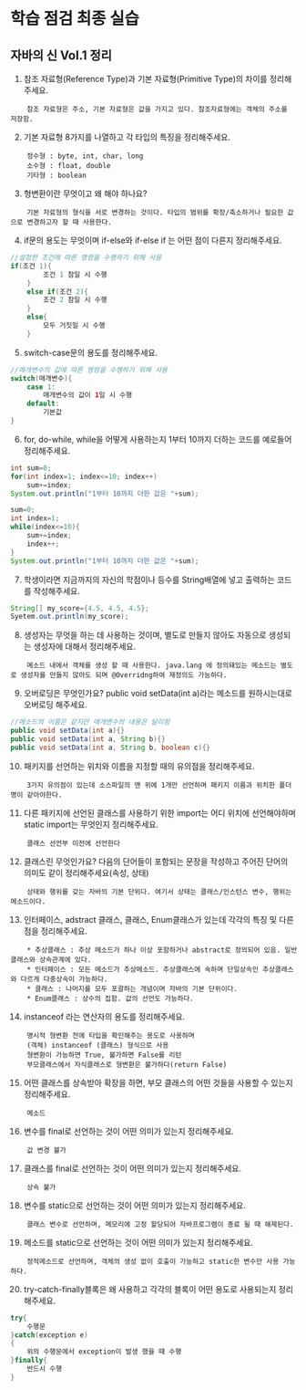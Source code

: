 # 학습 점검 최종 실습

## 자바의 신 Vol.1 정리


1. 참조 자료형(Reference Type)과 기본 자료형(Primitive Type)의 차이를 정리해 주세요.
```
    참조 자료형은 주소, 기본 자료형은 값을 가지고 있다. 참조자료형에는 객체의 주소를 저장함.
```
2. 기본 자료형 8가지를 나열하고 각 타입의 특징을 정리해주세요.
```
    정수형 : byte, int, char, long
    소수형 : float, double
    기타형 : boolean
```
3. 형변환이란 무엇이고 왜 해야 하나요?
```
    기본 자료형의 형식을 서로 변경하는 것이다. 타입의 범위를 확장/축소하거나 필요한 값으로 변경하고자 할 때 사용한다.
```

4. if문의 용도는 무엇이며 if-else와 if-else if 는 어떤 점이 다른지 정리해주세요.

```java
//설정한 조건에 따른 명령을 수행하기 위해 사용
if(조건 1){
        조건 1 참일 시 수행
    }
    else if(조건 2){
        조건 2 참일 시 수행
    }
    else{
        모두 거짓일 시 수행
    }
```

5. switch-case문의 용도를 정리해주세요.

```java
//매개변수의 값에 따른 명령을 수행하기 위해 사용
switch(매개변수){
    case 1:
        매개변수의 값이 1일 시 수행
    default:
        기본값
}
```

6. for, do-while, while을 어떻게 사용하는지 1부터 10까지 더하는 코드를 예로들어 정리해주세요.

```java
int sum=0;
for(int index=1; index<=10; index++)
    sum+=index;
System.out.println("1부터 10까지 더한 값은 "+sum);

sum=0;
int index=1;
while(index<=10){
    sum+=index;
    index++;
}
System.out.println("1부터 10까지 더한 값은 "+sum);
```

7. 학생이라면 지금까지의 자신의 학점이나 등수를 String배열에 넣고 출력하는 코드를 작성해주세요.

```java
String[] my_score={4.5, 4.5, 4.5};
Syetem.out.println(my_score);
```

8. 생성자는 무엇을 하는 데 사용하는 것이며, 별도로 만들지 않아도 자동으로 생성되는 생성자에 대해서 정리해주세요.
```
    메소드 내에서 객체를 생성 할 때 사용한다. java.lang 에 정의돼있는 메소드는 별도로 생성자를 만들지 않아도 되며 @Overridng하여 재정의도 가능하다.
```
9. 오버로딩은 무엇인가요? public void setData(int a)라는 메소드를 원하시는대로 오버로딩 해주세요.

```java
//메소드의 이름은 같지만 매개변수의 내용은 달리함
public void setData(int a){}
public void setData(int a, String b){}
public void setData(int a, String b, boolean c){}
```
10. 패키지를 선언하는 위치와 이름을 지정할 때의 유의점을 정리해주세요.
```
    3가지 유의점이 있는데 소스파일의 맨 위에 1개만 선언하며 패키지 이름과 위치한 폴더명이 같아야한다.
```
11. 다른 패키지에 선언된 클래스를 사용하기 위한 import는 어디 위치에 선언해야하며 static import는 무엇인지 정리해주세요.
```
    클래스 선언부 이전에 선언한다
```
12. 클래스린 무엇인가요? 다음의 단어들이 포함되는 문장을 작성하고 주어진 단어의 의미도 같이 정리해주세요(속성, 상태)
```
    상태와 행위를 갖는 자바의 기본 단위다. 여기서 상태는 클래스/인스턴스 변수, 행위는 메소드이다.
```
13. 인터페이스, adstract 클래스, 클래스, Enum클래스가 있는데 각각의 특징 및 다른점을 정리해주세요.
```
    * 추상클래스 : 추상 메소드가 하나 이상 포함하거나 abstract로 정의되어 있음. 일반 클래스와 상속관계에 있다.
    * 인터페이스 : 모든 메소드가 추상메소드. 추상클래스에 속하며 단일상속인 추상클래스와 다르게 다중상속이 가능하다.
    * 클래스 : 나머지를 모두 포괄하는 개념이며 자바의 기본 단위이다.
    * Enum클래스 : 상수의 집함. 값의 선언도 가능하다.
```
14. instanceof 라는 연산자의 용도를 정리해주세요.
```
    명시적 형변환 전에 타입을 확인해주는 용도로 사용하며
    (객체) instanceof (클래스) 형식으로 사용
    형변환이 가능하면 True, 불가하면 False를 리턴
    부모클래스에서 자식클래스로 형변환은 불가하다(return False)
```
15. 어떤 클래스를 상속받아 확장을 하면, 부모 클래스의 어떤 것들을 사용할 수 있는지 정리해주세요.
```
    메소드
```
16. 변수를 final로 선언하는 것이 어떤 의미가 있는지 정리해주세요.
```
    값 변경 불가
```
17. 클래스를 final로 선언하는 것이 어떤 의미가 있는지 정리해주세요.
```
    상속 불가
```
18. 변수를 static으로 선언하는 것이 어떤 의미가 있는지 정리해주세요.
```
    클래스 변수로 선언하며, 메모리에 고정 할당되어 자바프로그램이 종료 될 때 해제된다.
```
19. 메소드를 static으로 선언하는 것이 어떤 의미가 있는지 정리해주세요.
```
    정적메소드로 선언하며, 객체의 생성 없이 호출이 가능하고 static한 변수만 사용 가능하다.
```
20. try-catch-finally블록은 왜 사용하고 각각의 블록이 어떤 용도로 사용되는지 정리해주세요.
```java
try{
    수행문
}catch(exception e)
{
    위의 수행문에서 exception이 발생 했을 때 수행
}finally{
    반드시 수행
}
```